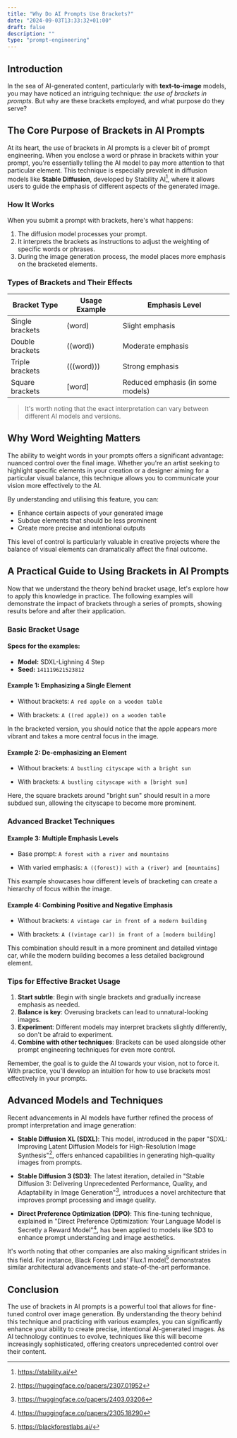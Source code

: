 ```yaml
---
title: "Why Do AI Prompts Use Brackets?"
date: "2024-09-03T13:33:32+01:00"
draft: false
description: ""
type: "prompt-engineering"
---
```


## Introduction

In the sea of AI-generated content, particularly with **text-to-image** models, you may have noticed an intriguing technique: _the use of brackets in prompts_. But why are these brackets employed, and what purpose do they serve?

## The Core Purpose of Brackets in AI Prompts

At its heart, the use of brackets in AI prompts is a clever bit of prompt engineering. When you enclose a word or phrase in brackets within your prompt, you're essentially telling the AI model to pay more attention to that particular element. This technique is especially prevalent in diffusion models like **Stable Diffusion**, developed by Stability AI[^1], where it allows users to guide the emphasis of different aspects of the generated image.

### How It Works

When you submit a prompt with brackets, here's what happens:

1. The diffusion model processes your prompt.
2. It interprets the brackets as instructions to adjust the weighting of specific words or phrases.
3. During the image generation process, the model places more emphasis on the bracketed elements.

### Types of Brackets and Their Effects

| Bracket Type    | Usage Example | Emphasis Level                    |
| --------------- | ------------- | --------------------------------- |
| Single brackets | (word)        | Slight emphasis                   |
| Double brackets | ((word))      | Moderate emphasis                 |
| Triple brackets | (((word)))    | Strong emphasis                   |
| Square brackets | [word]        | Reduced emphasis (in some models) |

> It's worth noting that the exact interpretation can vary between different AI models and versions.

## Why Word Weighting Matters

The ability to weight words in your prompts offers a significant advantage: nuanced control over the final image. Whether you're an artist seeking to highlight specific elements in your creation or a designer aiming for a particular visual balance, this technique allows you to communicate your vision more effectively to the AI.

By understanding and utilising this feature, you can:

- Enhance certain aspects of your generated image
- Subdue elements that should be less prominent
- Create more precise and intentional outputs

This level of control is particularly valuable in creative projects where the balance of visual elements can dramatically affect the final outcome.

## A Practical Guide to Using Brackets in AI Prompts

Now that we understand the theory behind bracket usage, let's explore how to apply this knowledge in practice. The following examples will demonstrate the impact of brackets through a series of prompts, showing results before and after their application.

### Basic Bracket Usage

#### Specs for the examples:

- **Model:** SDXL-Lighning 4 Step
- **Seed:** `141119621523812`

#### Example 1: Emphasizing a Single Element

- Without brackets: `A red apple on a wooden table`

- With brackets: `A ((red apple)) on a wooden table`

<!-- {{< image-comparison
image1="/images/prompt-engineering/brackets-ai-prompts/red-apple_00001_.png"
image2="/images/prompt-engineering/brackets-ai-prompts/red-apple_00002_.png"
caption1="A red apple on a wooden table"
caption2="A ((red apple)) on a wooden table" >}} -->

In the bracketed version, you should notice that the apple appears more vibrant and takes a more central focus in the image.

#### Example 2: De-emphasizing an Element

- Without brackets: `A bustling cityscape with a bright sun`

- With brackets: `A bustling cityscape with a [bright sun]`

<!-- {{< image-comparison
image1="/images/prompt-engineering/brackets-ai-prompts/sun_00001_.png"
image2="/images/prompt-engineering/brackets-ai-prompts/cityscape brackets_00001_.png"
caption1="A bustling cityscape with a bright sun"
caption2="A bustling cityscape with a [bright sun]" >}} -->

Here, the square brackets around "bright sun" should result in a more subdued sun, allowing the cityscape to become more prominent.

### Advanced Bracket Techniques

#### Example 3: Multiple Emphasis Levels

- Base prompt: `A forest with a river and mountains`

- With varied emphasis: `A ((forest)) with a (river) and [mountains]`

<!-- {{< image-comparison
image2="/images/prompt-engineering/brackets-ai-prompts/brackets-comparison00001.png"
image1="/images/prompt-engineering/brackets-ai-prompts/brackets-comparison.png"
caption1="A forest with a river and mountains"
caption2="A ((forest)) with a (river) and [mountains]" >}} -->

This example showcases how different levels of bracketing can create a hierarchy of focus within the image.

#### Example 4: Combining Positive and Negative Emphasis

- Without brackets: `A vintage car in front of a modern building`

- With brackets: `A ((vintage car)) in front of a [modern building]`

<!-- {{< image-comparison
image2="/images/prompt-engineering/brackets-ai-prompts/vintage-car-modern-building_00002_.png"
image1="/images/prompt-engineering/brackets-ai-prompts/vintage-car-modern-building_00001_.png"
caption1="A vintage car in front of a modern building"
caption2="A ((vintage car)) in front of a [modern building]" >}} -->

This combination should result in a more prominent and detailed vintage car, while the modern building becomes a less detailed background element.

### Tips for Effective Bracket Usage

1. **Start subtle**: Begin with single brackets and gradually increase emphasis as needed.
2. **Balance is key**: Overusing brackets can lead to unnatural-looking images.
3. **Experiment**: Different models may interpret brackets slightly differently, so don't be afraid to experiment.
4. **Combine with other techniques**: Brackets can be used alongside other prompt engineering techniques for even more control.

Remember, the goal is to guide the AI towards your vision, not to force it. With practice, you'll develop an intuition for how to use brackets most effectively in your prompts.

## Advanced Models and Techniques

Recent advancements in AI models have further refined the process of prompt interpretation and image generation:

- **Stable Diffusion XL (SDXL)**: This model, introduced in the paper "SDXL: Improving Latent Diffusion Models for High-Resolution Image Synthesis"[^2], offers enhanced capabilities in generating high-quality images from prompts.

- **Stable Diffusion 3 (SD3)**: The latest iteration, detailed in "Stable Diffusion 3: Delivering Unprecedented Performance, Quality, and Adaptability in Image Generation"[^3], introduces a novel architecture that improves prompt processing and image quality.

- **Direct Preference Optimization (DPO)**: This fine-tuning technique, explained in "Direct Preference Optimization: Your Language Model is Secretly a Reward Model"[^4], has been applied to models like SD3 to enhance prompt understanding and image aesthetics.

It's worth noting that other companies are also making significant strides in this field. For instance, Black Forest Labs' Flux.1 model[^5] demonstrates similar architectural advancements and state-of-the-art performance.

## Conclusion

The use of brackets in AI prompts is a powerful tool that allows for fine-tuned control over image generation. By understanding the theory behind this technique and practicing with various examples, you can significantly enhance your ability to create precise, intentional AI-generated images. As AI technology continues to evolve, techniques like this will become increasingly sophisticated, offering creators unprecedented control over their content.

[^1]: https://stability.ai/
[^2]: https://huggingface.co/papers/2307.01952
[^3]: https://huggingface.co/papers/2403.03206
[^4]: https://huggingface.co/papers/2305.18290
[^5]: https://blackforestlabs.ai/
